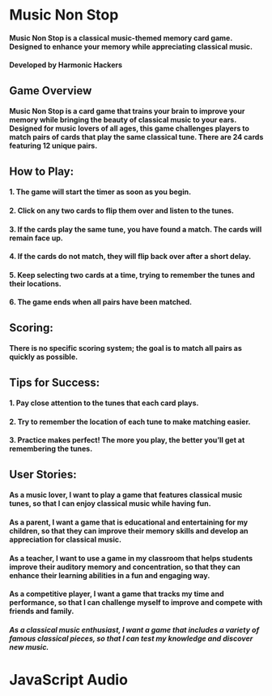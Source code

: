 # Music Non Stop

#### Music Non Stop is a classical music-themed memory card game. Designed to enhance your memory while appreciating classical music.

#### Developed by Harmonic Hackers

## Game Overview
#### Music Non Stop is a card game that trains your brain to improve your memory while bringing the beauty of classical music to your ears. Designed for music lovers of all ages, this game challenges players to match pairs of cards that play the same classical tune. There are 24 cards featuring 12 unique pairs.

## How to Play:
#### 1. The game will start the timer as soon as you begin.
#### 2. Click on any two cards to flip them over and listen to the tunes.
#### 3. If the cards play the same tune, you have found a match. The cards will remain face up.
#### 4. If the cards do not match, they will flip back over after a short delay.
#### 5. Keep selecting two cards at a time, trying to remember the tunes and their locations.
#### 6. The game ends when all pairs have been matched.

## Scoring:
#### There is no specific scoring system; the goal is to match all pairs as quickly as possible.

## Tips for Success:
#### 1. Pay close attention to the tunes that each card plays.
#### 2. Try to remember the location of each tune to make matching easier.
#### 3. Practice makes perfect! The more you play, the better you’ll get at remembering the tunes.


## User Stories:
#### As a music lover, I want to play a game that features classical music tunes, so that I can enjoy classical music while having fun.
#### As a parent, I want a game that is educational and entertaining for my children, so that they can improve their memory skills and develop an appreciation for classical music.
#### As a teacher, I want to use a game in my classroom that helps students improve their auditory memory and concentration, so that they can enhance their learning abilities in a fun and engaging way.
#### As a competitive player, I want a game that tracks my time and performance, so that I can challenge myself to improve and compete with friends and family.
##### As a classical music enthusiast, I want a game that includes a variety of famous classical pieces, so that I can test my knowledge and discover new music.



# JavaScript Audio